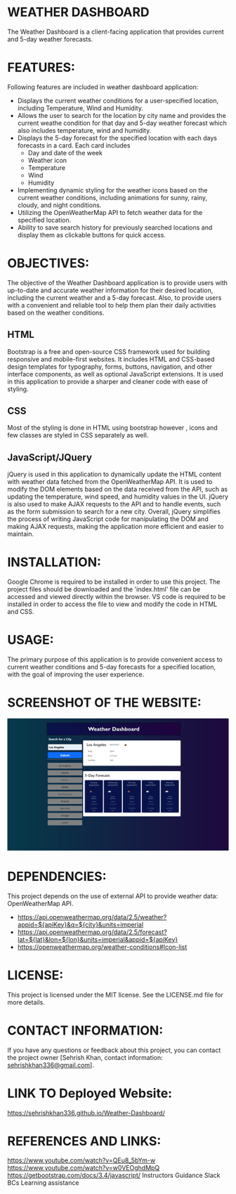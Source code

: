 # WEATHER DASHBOARD
The Weather Dashboard is a client-facing application that provides current and 5-day weather forecasts.
# FEATURES:
Following features are included in weather dashboard application:
 * Displays the current weather conditions for a user-specified location, including Temperature, Wind and Humidity.
 * Allows the user to search for the location by city name and provides the current weathe condition for that day and 5-day weather forecast which also includes temperature, wind and humidity.
 * Displays the 5-day forecast for the specified location with each days forecasts in a card.  Each card includes
    * Day and date of the week
    * Weather icon
    * Temperature
    * Wind
    * Humidity
 * Implementing dynamic styling for the weather icons based on the current weather conditions, including animations for sunny, rainy, cloudy, and night conditions.
 * Utilizing the OpenWeatherMap API to fetch weather data for the specified location.
 * Ability to save search history for previously searched locations and display them as clickable buttons for quick access.
 

# OBJECTIVES:
The objective of the Weather Dashboard application is to provide users with up-to-date and accurate weather information for their desired location, including the current weather and a 5-day forecast. Also, to provide users with a convenient and reliable tool to help them plan their daily activities based on the weather conditions.
## HTML
Bootstrap is a free and open-source CSS framework used for building responsive and mobile-first websites. It includes HTML and CSS-based design templates for typography, forms, buttons, navigation, and other interface components, as well as optional JavaScript extensions. It is used in this application to provide a sharper and cleaner code with ease of styling.
## CSS
Most of the styling is done in HTML using bootstrap however , icons and few classes are styled in CSS separately as well.
## JavaScript/JQuery
jQuery is used in this application to dynamically update the HTML content with weather data fetched from the OpenWeatherMap API. It is used to modify the DOM elements based on the data received from the API, such as updating the temperature, wind speed, and humidity values in the UI. jQuery is also used to make AJAX requests to the API and to handle events, such as the form submission to search for a new city. Overall, jQuery simplifies the process of writing JavaScript code for manipulating the DOM and making AJAX requests, making the application more efficient and easier to maintain.

# INSTALLATION:
Google Chrome is required to be installed in order to use this project. The project files should be downloaded and the 'index.html' file can be accessed and viewed directly within the browser. VS code is required to be installed in order to access the file to view and modify the code in HTML and CSS.

# USAGE:
The primary purpose of this application is to provide convenient access to current weather conditions and 5-day forecasts for a specified location, with the goal of improving the user experience.

# SCREENSHOT OF THE WEBSITE:
![alt text](./Images/Web%20capture_3-4-2023_23540_.jpeg)

# DEPENDENCIES:
This project depends on the use of external API to provide weather data: OpenWeatherMap API.
 * https://api.openweathermap.org/data/2.5/weather?appid=${apiKey}&q=${city}&units=imperial
 * https://api.openweathermap.org/data/2.5/forecast?lat=${lat}&lon=${lon}&units=imperial&appid=${apiKey}
 * https://openweathermap.org/weather-conditions#Icon-list

# LICENSE:
This project is licensed under the MIT license. See the LICENSE.md file for more details.

# CONTACT INFORMATION:
If you have any questions or feedback about this project, you can contact the project owner [Sehrish Khan, contact information: sehrishkhan336@gmail.com].

# LINK TO Deployed Website:
https://sehrishkhan336.github.io/Weather-Dashboard/

# REFERENCES AND LINKS:
https://www.youtube.com/watch?v=QEu8_5bYm-w
https://www.youtube.com/watch?v=w0VEOghdMpQ
https://getbootstrap.com/docs/3.4/javascript/
Instructors Guidance
Slack BCs Learning assistance 

